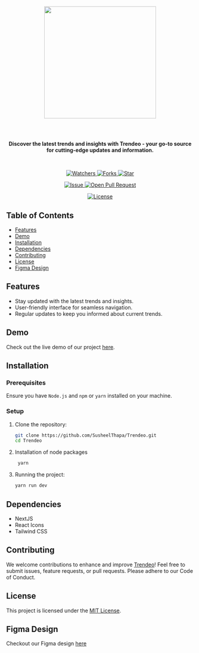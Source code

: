 # <p align="center"><img src="https://github.com/SusheelThapa/Trendeo/assets/83917129/7c501c2c-4c54-44f9-9773-ffb80fc209a1" width=300 /></p>

<br/>
<p align="center">
    <strong>Discover the latest trends and insights with Trendeo - your go-to source for cutting-edge updates and information.</strong>
</p>
<br/>

<p align="center">
    <p align="center">
        <a href="https://github.com/SusheelThapa/Trendeo/" target="blank">
            <img src="https://img.shields.io/github/watchers/SusheelThapa/Trendeo?style=for-the-badge&logo=appveyor" alt="Watchers"/>
        </a>
        <a href="https://github.com/SusheelThapa/Trendeo/fork" target="blank">
            <img src="https://img.shields.io/github/forks/SusheelThapa/Trendeo?style=for-the-badge&logo=appveyor" alt="Forks"/>
        </a>
        <a href="https://github.com/SusheelThapa/Trendeo/stargazers" target="blank">
            <img src="https://img.shields.io/github/stars/SusheelThapa/Trendeo?style=for-the-badge&logo=appveyor" alt="Star"/>
        </a>
    </p>
    <p align="center">
        <a href="https://github.com/SusheelThapa/Trendeo/issues" target="blank">
            <img src="https://img.shields.io/github/issues/SusheelThapa/Trendeo.svg?style=for-the-badge&logo=appveyor" alt="Issue"/>
        </a>
        <a href="https://github.com/SusheelThapa/Trendeo/pulls" target="blank">
            <img src="https://img.shields.io/github/issues-pr/SusheelThapa/Trendeo.svg?style=for-the-badge&logo=appveyor" alt="Open Pull Request"/>
        </a>
    </p>
    <p align="center">
        <a href="https://github.com/SusheelThapa/Trendeo/blob/master/LICENSE" target="blank">
            <img src="https://img.shields.io/github/license/SusheelThapa/Trendeo?style=for-the-badge&logo=appveyor" alt="License" />
        </a>
    </p>
</p>


## Table of Contents

- [Features](#features)
- [Demo](#demo)
- [Installation](#installation)
- [Dependencies](#dependencies)
- [Contributing](#contributing)
- [License](#license)
- [Figma Design](#figma-design)

## Features

- Stay updated with the latest trends and insights.
- User-friendly interface for seamless navigation.
- Regular updates to keep you informed about current trends.

## Demo

Check out the live demo of our project [here](https://www.trendeo.susheelthapa.com.np/).

## Installation

### Prerequisites

Ensure you have `Node.js` and `npm` or `yarn` installed on your machine.

### Setup

1. Clone the repository:

   ```bash
   git clone https://github.com/SusheelThapa/Trendeo.git
   cd Trendeo
   ```

2. Installation of node packages

   ```bash
    yarn
   ```

3. Running the project:

   ```bash
   yarn run dev
   ```

## Dependencies

- NextJS
- React Icons
- Tailwind CSS

## Contributing

We welcome contributions to enhance and improve [Trendeo](CONTRIBUTING.md)! Feel free to submit issues, feature requests, or pull requests. Please adhere to our Code of Conduct.

## License

This project is licensed under the [MIT License](/LICENSE).

## Figma Design

Checkout our Figma design [here]()
